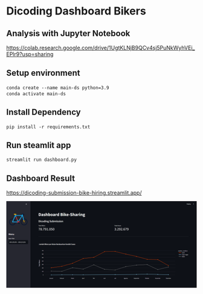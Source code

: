 # Dicoding Dashboard Bikers

## Analysis with Jupyter Notebook
https://colab.research.google.com/drive/1UgtKLNjB9QCv4sj5PuNkWyhVEi_EPlr9?usp=sharing

## Setup environment
```
conda create --name main-ds python=3.9
conda activate main-ds
```

## Install Dependency
```
pip install -r requirements.txt
```

## Run steamlit app
```
streamlit run dashboard.py
```
## Dashboard Result
https://dicoding-submission-bike-hiring.streamlit.app/
<p align="center">
  <img src="/image/dashboard_result.png" />
